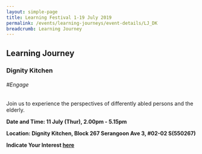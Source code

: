 ```yaml
---
layout: simple-page
title: Learning Festival 1-19 July 2019
permalink: /events/learning-journeys/event-details/LJ_DK
breadcrumb: Learning Journey
---
```


## Learning Journey
### Dignity Kitchen

###### _#Engage_

Join us to experience the perspectives of differently abled persons and the elderly. 

**Date and Time: 11 July (Thur), 2.00pm - 5.15pm**

**Location: Dignity Kitchen, Block 267 Serangoon Ave 3, #02-02 S(550267)** 

**Indicate Your Interest [here](https://www.eventbrite.sg/e/step-into-my-shoes-making-a-difference-as-a-probation-officer-tickets-61082209533)** 

